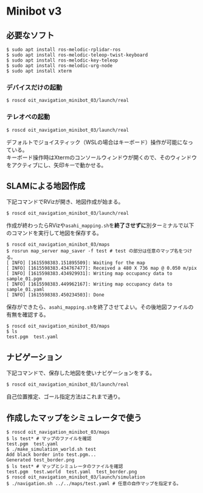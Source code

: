 # Minibot v3

## 必要なソフト

```shell
$ sudo apt install ros-melodic-rplidar-ros 
$ sudo apt install ros-melodic-teleop-twist-keyboard
$ sudo apt install ros-melodic-key-teleop
$ sudo apt install ros-melodic-urg-node
$ sudo apt install xterm
```

### デバイスだけの起動

```shell
$ roscd oit_navigation_minibot_03/launch/real
```

### テレオペの起動

```shell
$ roscd oit_navigation_minibot_03/launch/real
```

デフォルトでジョイスティック（WSLの場合はキーボード）操作が可能になっている。  
キーボード操作時はXtermのコンソールウィンドウが開くので、そのウィンドウをアクティブにし、矢印キーで動かせる。

## SLAMによる地図作成

下記コマンドでRVizが開き、地図作成が始まる。

```shell
$ roscd oit_navigation_minibot_03/launch/real
```

作成が終わったらRVizや`asahi_mapping.sh`を**終了させずに**別ターミナルで以下のコマンドを実行して地図を保存する。

```shell
$ roscd oit_navigation_minibot_03/maps
$ rosrun map_server map_saver -f test # test の部分は任意のマップ名をつける。
[ INFO] [1615598383.151895509]: Waiting for the map
[ INFO] [1615598383.434767477]: Received a 480 X 736 map @ 0.050 m/pix
[ INFO] [1615598383.434929931]: Writing map occupancy data to sample_01.pgm
[ INFO] [1615598383.449962167]: Writing map occupancy data to sample_01.yaml
[ INFO] [1615598383.450234503]: Done
```

保存ができたら、`asahi_mapping.sh`を終了させてよい。その後地図ファイルの有無を確認する。

```shell
$ roscd oit_navigation_minibot_03/maps
$ ls
test.pgm  test.yaml
```

## ナビゲーション

下記コマンドで、保存した地図を使いナビゲーションをする。

```shell
$ roscd oit_navigation_minibot_03/launch/real
```

自己位置推定、ゴール指定方法はこれまで通り。

## 作成したマップをシミュレータで使う

```shell
$ roscd oit_navigation_minibot_03/maps
$ ls test* # マップのファイルを確認
test.pgm  test.yaml
$ ./make_simulation_world.sh test
Add black border into test.pgm... 
Generated test_border.png
$ ls test* # マップとシミュレータのファイルを確認
test.pgm  test.world  test.yaml  test_border.png
$ roscd oit_navigation_minibot_03/launch/simulation
$ ./navigation.sh ../../maps/test.yaml # 任意の自作マップを指定する。
```
